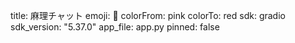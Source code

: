 title: 麻理チャット
emoji: 🤖
colorFrom: pink
colorTo: red
sdk: gradio
sdk_version: "5.37.0"
app_file: app.py
pinned: false
